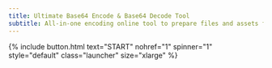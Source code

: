 ```yaml
---
title: Ultimate Base64 Encode & Base64 Decode Tool
subtitle: All-in-one encoding online tool to prepare files and assets for web.
---
```


{% include button.html text="START" nohref="1"
spinner="1" style="default" class="launcher" size="xlarge" %}
